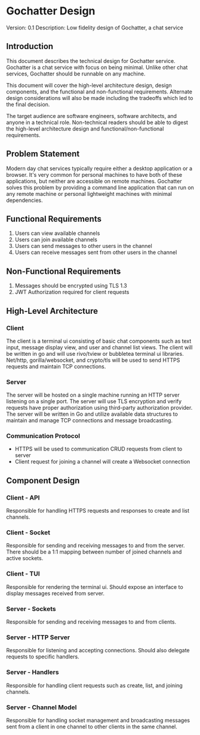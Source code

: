 # Gochatter Design
Version: 0.1
Description: Low fidelity design of Gochatter, a chat service

## Introduction
This document describes the technical design for Gochatter service. Gochatter is
a chat service with focus on being minimal. Unlike other chat services, Gochatter
should be runnable on any machine.

This document will cover the high-level architecture design, design components, and the
functional and non-functional requirements. Alternate design considerations will also
be made including the tradeoffs which led to the final decision.

The target audience are software engineers, software architects, and anyone in a
technical role. Non-technical readers should be able to digest the high-level
architecture design and functional/non-functional requirements.

## Problem Statement
Modern day chat services typically require either a desktop application or a browser.
It's very common for personal machines to have both of these applications, but neither
are accessible on remote machines. Gochatter solves this problem by providing a command line
application that can run on any remote machine or personal lightweight machines with
minimal dependencies.

## Functional Requirements
1. Users can view available channels
2. Users can join available channels
3. Users can send messages to other users in the channel
4. Users can receive messages sent from other users in the channel

## Non-Functional Requirements
1. Messages should be encrypted using TLS 1.3
2. JWT Authorization required for client requests

## High-Level Architecture
### Client
The client is a terminal ui consisting of basic chat components such as text input,
message display view, and user and channel list views. The client will be written in go
and will use rivo/tview or bubbletea terminal ui libraries. Net/http, gorilla/websocket,
and crypto/tls will be used to send HTTPS requests and maintain TCP connections.

### Server
The server will be hosted on a single machine running an HTTP server listening on a single
port. The server will use TLS encryption and verify requests have proper authorization
using third-party authorization provider. The server will be written in Go and utilize
available data structures to maintain and manage TCP connections and message broadcasting.

### Communication Protocol
* HTTPS will be used to communication CRUD requests from client to server
* Client request for joining a channel will create a Websocket connection

## Component Design
### Client - API
Responsible for handling HTTPS requests and responses to create and list channels.

### Client - Socket
Responsible for sending and receiving messages to and from the server. There should
be a 1:1 mapping between number of joined channels and active sockets.

### Client - TUI
Responsible for rendering the terminal ui. Should expose an interface to display
messages received from server.

### Server - Sockets
Responsible for sending and receiving messages to and from clients.

### Server - HTTP Server
Responsible for listening and accepting connections. Should also delegate requests
to specific handlers.

### Server - Handlers
Responsible for handling client requests such as create, list, and joining channels.

### Server - Channel Model
Responsible for handling socket management and broadcasting messages sent from a client
in one channel to other clients in the same channel.
